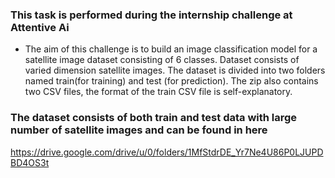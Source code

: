 ### This task is performed during the internship challenge at Attentive Ai
* The aim of this challenge is to build an image classification model for a satellite image dataset consisting of 6 classes. Dataset consists of varied dimension satellite images. The dataset is divided into two folders named train(for training) and test (for prediction). The zip also contains two CSV files, the format of the train CSV file is self-explanatory.

### The dataset consists of both train and test data with large number of satellite images and can be found in here
<a>https://drive.google.com/drive/u/0/folders/1MfStdrDE_Yr7Ne4U86P0LJUPDBD4OS3t</a>
